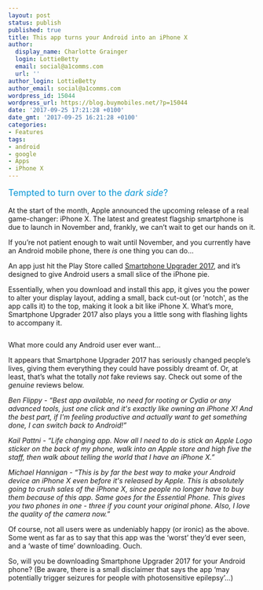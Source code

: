 ```yaml
---
layout: post
status: publish
published: true
title: This app turns your Android into an iPhone X
author:
  display_name: Charlotte Grainger
  login: LottieBetty
  email: social@a1comms.com
  url: ''
author_login: LottieBetty
author_email: social@a1comms.com
wordpress_id: 15044
wordpress_url: https://blog.buymobiles.net/?p=15044
date: '2017-09-25 17:21:28 +0100'
date_gmt: '2017-09-25 16:21:28 +0100'
categories:
- Features
tags:
- android
- google
- Apps
- iPhone X
---
```

<p><span class="postStandFirst" style="color: #0896d5; line-height: 26px; font-size: 18px;">Tempted to turn over to the <em>dark side</em>?</span></p>
<p>At the start of the month, Apple announced the upcoming release of a real game-changer: iPhone X. The latest and greatest flagship smartphone is due to launch in November and, frankly, we can&rsquo;t wait to get our hands on it.</p>
<p>If you&rsquo;re not patient enough to wait until November, and you currently have an Android mobile phone, there <em>is </em>one thing you can do&hellip;</p>
<p>An app just hit the Play Store called <a href="https://play.google.com/store/apps/details?id=pl.damianpiwowarski.iphonexscreen&amp;rdid=pl.damianpiwowarski.iphonexscreen&amp;pli=1" target="_blank" rel="noopener noreferrer">Smartphone Upgrader 2017</a>, and it&rsquo;s designed to give Android users a small slice of the iPhone pie.</p>
<p>Essentially, when you download and install this app, it gives you the power to alter your display layout, adding a small, back cut-out (or 'notch', as the app calls it) to the top, making it look a bit like iPhone X. What&rsquo;s more, Smartphone Upgrader 2017 also plays you a little song with flashing lights to accompany it.</p>
<p><img class="aligncenter size-full wp-image-15047" src="https://lh3.googleusercontent.com/Tusx-Ec5mB6Q5n9-CwWeIAi-nq5mMzzIk_aJfS5IvCCBIwf2A0BkgDdyU2Lw0O9IlwEfS00SCO3kZmpSaiO07jY=s0" alt="" /></p>
<p>What more could any Android user ever want&hellip;</p>
<p>It appears that Smartphone Upgrader 2017 has seriously changed people&rsquo;s lives, giving them everything they could have possibly dreamt of. Or, at least, that&rsquo;s what the totally <em>not </em>fake reviews say. Check out some of the <em>genuine</em> reviews below.</p>
<p><em>Ben Flippy - &ldquo;Best app available, no need for rooting or Cydia or any advanced tools, just one click and it's exactly like owning an iPhone X! And the best part, if I'm feeling productive and actually want to get something done, I can switch back to Android!&rdquo;</em></p>
<p><em>Kail Pattni - &ldquo;Life changing app. Now all I need to do is stick an Apple Logo sticker on the back of my phone, walk into an Apple store and high five the staff, then walk about telling the world that I have an iPhone X.&rdquo;</em></p>
<p><em>Michael Hannigan - &ldquo;This is by far the best way to make your Android device an iPhone X even before it's released by Apple. This is absolutely going to crush sales of the iPhone X, since people no longer have to buy them because of this app. Same goes for the Essential Phone. This gives you two phones in one - three if you count your original phone. Also, I love the quality of the camera now.&rdquo; </em></p>
<p>Of course, not all users were as undeniably happy (or ironic) as the above. Some went as far as to say that this app was the &lsquo;worst&rsquo; they&rsquo;d ever seen, and a &lsquo;waste of time&rsquo; downloading. Ouch.</p>
<p>So, will you be downloading Smartphone Upgrader 2017 for your Android phone? (Be aware, there is a small disclaimer that says the app &lsquo;may potentially trigger seizures for people with photosensitive epilepsy&rsquo;&hellip;)</p>
